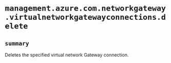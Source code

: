 # `management.azure.com.networkgateway.virtualnetworkgatewayconnections.delete`

## `summary`
Deletes the specified virtual network Gateway connection.


